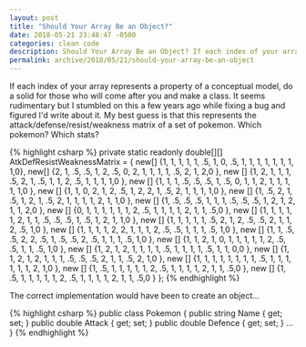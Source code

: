 ```yaml
---
layout: post
title: "Should Your Array Be an Object?"
date: 2018-05-21 23:48:47 -0500
categories: clean code
description: Should Your Array Be an Object? If each index of your array represents a property of a conceptual model, do a solid for those who will come after you and make a class.
permalink: archive/2018/05/21/should-your-array-be-an-object
---
```


If each index of your array represents a property of a conceptual model, do a solid for those who will come after you and make a class. It seems rudimentary but I stumbled on this a few years ago while fixing a bug and figured I'd write about it. My best guess is that this represents the attack/defense/resist/weakness matrix of a set of pokemon. Which pokemon? Which stats?

{% highlight csharp %}
private static readonly double[][] AtkDefResistWeaknessMatrix =
{
  new[] {1, 1, 1, 1, 1, .5, 1, 0, .5, 1, 1, 1, 1, 1, 1, 1, 1,0},
  new[] {2, 1, .5, .5, 1, 2, .5, 0, 2, 1, 1, 1, 1, .5, 2, 1, 2,0 },
  new [] {1, 2, 1, 1, 1, .5, 2, 1, .5, 1, 1, 2, .5, 1, 1, 1, 1,0 },
  new [] {1, 1, 1, .5, .5, .5, 1, .5, 0, 1, 1, 2, 1, 1, 1, 1, 1,0 },
  new [] {1, 1, 0, 2, 1, 2, .5, 1, 2, 2, 1, .5, 2, 1, 1, 1, 1,0 },
  new [] {1, .5, 2, 1, .5, 1, 2, 1, .5, 2, 1, 1, 1, 1, 2, 1, 1,0 },
  new [] {1, .5, .5, .5, 1, 1, 1, .5, .5, .5, 1, 2, 1, 2, 1, 1, 2,0 },
  new [] {0, 1, 1, 1, 1, 1, 1, 2, .5, 1, 1, 1, 1, 2, 1, 1, .5,0 },
  new [] {1, 1, 1, 1, 1, 2, 1, 1, .5, .5, .5, 1, .5, 1, 2, 1, 1,0 },
  new [] {1, 1, 1, 1, 1, .5, 2, 1, 2, .5, .5, 2, 1, 1, 2, .5, 1,0 },
  new [] {1, 1, 1, 1, 2, 2, 1, 1, 1, 2, .5, .5, 1, 1, 1, .5, 1,0 },
  new [] {1, 1, .5, .5, 2, 2, .5, 1, .5, .5, 2, .5, 1, 1, 1, .5, 1,0 },
  new [] {1, 1, 2, 1, 0, 1, 1, 1, 1, 1, 2, .5, .5, 1, 1, .5, 1,0 },
  new [] {1, 2, 1, 2, 1, 1, 1, 1, .5, 1, 1, 1, 1, .5, 1, 1, 0,0 },
  new [] {1, 1, 2, 1, 2, 1, 1, 1, .5, .5, .5, 2, 1, 1, .5, 2, 1,0 },
  new [] {1, 1, 1, 1, 1, 1, 1, 1, .5, 1, 1, 1, 1, 1, 1, 2, 1,0 },
  new [] {1, .5, 1, 1, 1, 1, 1, 2, .5, 1, 1, 1, 1, 2, 1, 1, .5,0 },
  new [] {1, .5, 1, 1, 1, 1, 1, 2, .5, 1, 1, 1, 1, 2, 1, 1, .5,0 }
};
{% endhighlight %}

The correct implementation would have been to create an object...

{% highlight csharp %}
public class Pokemon
{
  public string Name { get; set; }
  public double Attack { get; set; }
  public double Defence { get; set; }
  ...
}
{% endhighlight %}